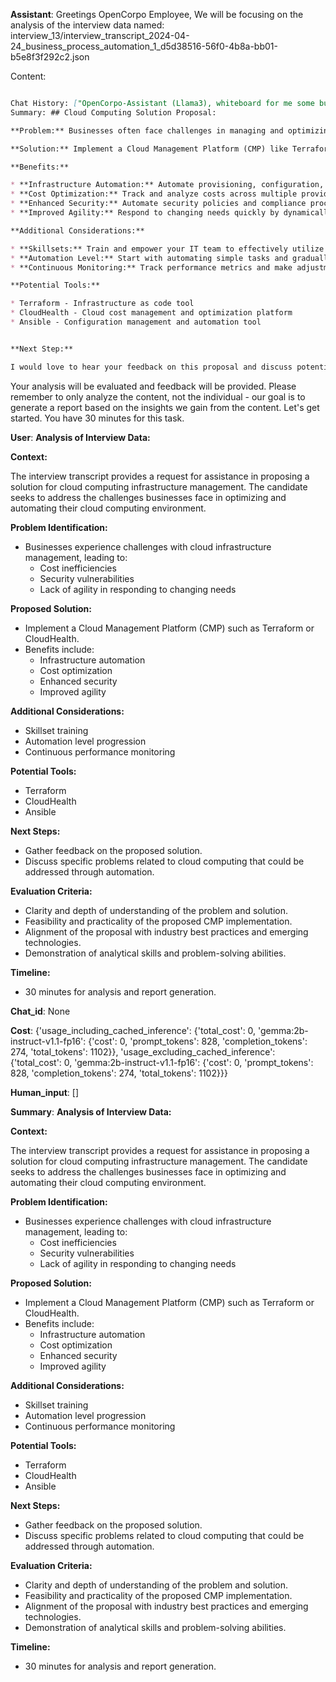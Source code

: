 **Assistant**: Greetings OpenCorpo Employee, We will be focusing on the analysis of the interview data named: interview_13/interview_transcript_2024-04-24_business_process_automation_1_d5d38516-56f0-4b8a-bb01-b5e8f3f292c2.json 


 Content: 

 ```md

 Chat History: ["OpenCorpo-Assistant (Llama3), whiteboard for me some business process automation. Propose a solution for cloud computing. I will evaluate your answers and give my feedback, then propose a problem to you. You will answer and I will evaluate. Let's now begin. You have 30 minutes.", '## Cloud Computing Solution Proposal:\n\n**Problem:** Businesses often face challenges in managing and optimizing their cloud computing infrastructure, leading to cost inefficiencies, security vulnerabilities, and lack of agility in response to changing needs.\n\n**Solution:** Implement a Cloud Management Platform (CMP) like Terraform or CloudHealth. \n\n**Benefits:**\n\n* **Infrastructure Automation:** Automate provisioning, configuration, and management of cloud resources, reducing manual errors and deployment times.\n* **Cost Optimization:** Track and analyze costs across multiple providers and workloads, identifying underutilized resources for optimization.\n* **Enhanced Security:** Automate security policies and compliance procedures, ensuring secure access and data protection.\n* **Improved Agility:** Respond to changing needs quickly by dynamically scaling resources and workloads as required.\n\n**Additional Considerations:**\n\n* **Skillsets:** Train and empower your IT team to effectively utilize the CMP.\n* **Automation Level:** Start with automating simple tasks and gradually expand automation to more complex processes.\n* **Continuous Monitoring:** Track performance metrics and make adjustments as needed.\n\n**Potential Tools:**\n\n* Terraform - Infrastructure as code tool\n* CloudHealth - Cloud cost management and optimization platform\n* Ansible - Configuration management and automation tool\n\n\n**Next Step:**\n\nI would love to hear your feedback on this proposal and discuss potential problems you face with cloud computing that could be addressed through automation.'] 
 Summary: ## Cloud Computing Solution Proposal:

**Problem:** Businesses often face challenges in managing and optimizing their cloud computing infrastructure, leading to cost inefficiencies, security vulnerabilities, and lack of agility in response to changing needs.

**Solution:** Implement a Cloud Management Platform (CMP) like Terraform or CloudHealth. 

**Benefits:**

* **Infrastructure Automation:** Automate provisioning, configuration, and management of cloud resources, reducing manual errors and deployment times.
* **Cost Optimization:** Track and analyze costs across multiple providers and workloads, identifying underutilized resources for optimization.
* **Enhanced Security:** Automate security policies and compliance procedures, ensuring secure access and data protection.
* **Improved Agility:** Respond to changing needs quickly by dynamically scaling resources and workloads as required.

**Additional Considerations:**

* **Skillsets:** Train and empower your IT team to effectively utilize the CMP.
* **Automation Level:** Start with automating simple tasks and gradually expand automation to more complex processes.
* **Continuous Monitoring:** Track performance metrics and make adjustments as needed.

**Potential Tools:**

* Terraform - Infrastructure as code tool
* CloudHealth - Cloud cost management and optimization platform
* Ansible - Configuration management and automation tool


**Next Step:**

I would love to hear your feedback on this proposal and discuss potential problems you face with cloud computing that could be addressed through automation. 
``` 


 Your analysis will be evaluated and feedback will be provided. Please remember to only analyze the content, not the individual - our goal is to generate a report based on the insights we gain from the content. Let's get started. You have 30 minutes for this task.

**User**: **Analysis of Interview Data:**

**Context:**

The interview transcript provides a request for assistance in proposing a solution for cloud computing infrastructure management. The candidate seeks to address the challenges businesses face in optimizing and automating their cloud computing environment.

**Problem Identification:**

- Businesses experience challenges with cloud infrastructure management, leading to:
    - Cost inefficiencies
    - Security vulnerabilities
    - Lack of agility in responding to changing needs

**Proposed Solution:**

- Implement a Cloud Management Platform (CMP) such as Terraform or CloudHealth.
- Benefits include:
    - Infrastructure automation
    - Cost optimization
    - Enhanced security
    - Improved agility

**Additional Considerations:**

- Skillset training
- Automation level progression
- Continuous performance monitoring

**Potential Tools:**

- Terraform
- CloudHealth
- Ansible

**Next Steps:**

- Gather feedback on the proposed solution.
- Discuss specific problems related to cloud computing that could be addressed through automation.


**Evaluation Criteria:**

- Clarity and depth of understanding of the problem and solution.
- Feasibility and practicality of the proposed CMP implementation.
- Alignment of the proposal with industry best practices and emerging technologies.
- Demonstration of analytical skills and problem-solving abilities.

**Timeline:**

- 30 minutes for analysis and report generation.

**Chat_id**: None

**Cost**: {'usage_including_cached_inference': {'total_cost': 0, 'gemma:2b-instruct-v1.1-fp16': {'cost': 0, 'prompt_tokens': 828, 'completion_tokens': 274, 'total_tokens': 1102}}, 'usage_excluding_cached_inference': {'total_cost': 0, 'gemma:2b-instruct-v1.1-fp16': {'cost': 0, 'prompt_tokens': 828, 'completion_tokens': 274, 'total_tokens': 1102}}}

**Human_input**: []

**Summary**: **Analysis of Interview Data:**

**Context:**

The interview transcript provides a request for assistance in proposing a solution for cloud computing infrastructure management. The candidate seeks to address the challenges businesses face in optimizing and automating their cloud computing environment.

**Problem Identification:**

- Businesses experience challenges with cloud infrastructure management, leading to:
    - Cost inefficiencies
    - Security vulnerabilities
    - Lack of agility in responding to changing needs

**Proposed Solution:**

- Implement a Cloud Management Platform (CMP) such as Terraform or CloudHealth.
- Benefits include:
    - Infrastructure automation
    - Cost optimization
    - Enhanced security
    - Improved agility

**Additional Considerations:**

- Skillset training
- Automation level progression
- Continuous performance monitoring

**Potential Tools:**

- Terraform
- CloudHealth
- Ansible

**Next Steps:**

- Gather feedback on the proposed solution.
- Discuss specific problems related to cloud computing that could be addressed through automation.


**Evaluation Criteria:**

- Clarity and depth of understanding of the problem and solution.
- Feasibility and practicality of the proposed CMP implementation.
- Alignment of the proposal with industry best practices and emerging technologies.
- Demonstration of analytical skills and problem-solving abilities.

**Timeline:**

- 30 minutes for analysis and report generation.

